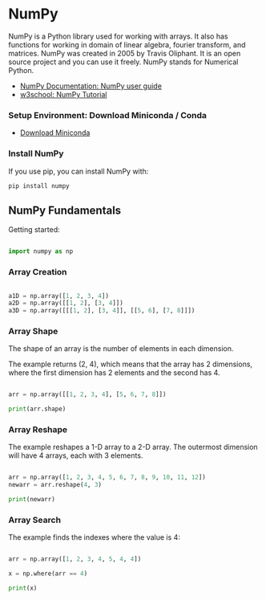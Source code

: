 # NumPy

NumPy is a Python library used for working with arrays.
It also has functions for working in domain of linear algebra, fourier transform, and matrices.
NumPy was created in 2005 by Travis Oliphant. It is an open source project and you can use it freely.
NumPy stands for Numerical Python.

- [NumPy Documentation: NumPy user guide](https://numpy.org/doc/stable/user/index.html)
- [w3school: NumPy Tutorial](https://www.w3schools.com/python/numpy/default.asp)

### Setup Environment: Download Miniconda / Conda
- [Download Miniconda](https://docs.anaconda.com/free/miniconda/index.html)

### Install NumPy

If you use pip, you can install NumPy with:

```
pip install numpy
```

## NumPy Fundamentals

Getting started:

```python

import numpy as np

```

### Array Creation

```python

a1D = np.array([1, 2, 3, 4])
a2D = np.array([[1, 2], [3, 4]])
a3D = np.array([[[1, 2], [3, 4]], [[5, 6], [7, 8]]])

```
### Array Shape

The shape of an array is the number of elements in each dimension.

The example returns (2, 4), which means that the array has 2 dimensions, where the first dimension has 2 elements and the second has 4.

```python

arr = np.array([[1, 2, 3, 4], [5, 6, 7, 8]])

print(arr.shape)

```



### Array Reshape

The example reshapes a 1-D array to a 2-D array. The outermost dimension will have 4 arrays, each with 3 elements.

```python

arr = np.array([1, 2, 3, 4, 5, 6, 7, 8, 9, 10, 11, 12])
newarr = arr.reshape(4, 3)

print(newarr)

```



### Array Search

The example finds the indexes where the value is 4:

```python

arr = np.array([1, 2, 3, 4, 5, 4, 4])

x = np.where(arr == 4)

print(x)

```

